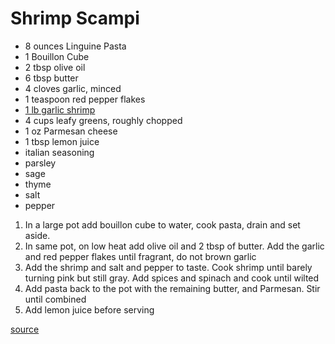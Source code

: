 # Shrimp Scampi

* 8 ounces Linguine Pasta
* 1 Bouillon Cube
* 2 tbsp olive oil
* 6 tbsp butter
* 4 cloves garlic, minced
* 1 teaspoon red pepper flakes
* [1 lb garlic shrimp](./garlic-shrimp)
* 4 cups leafy greens, roughly chopped
* 1 oz Parmesan cheese
* 1 tbsp lemon juice
* italian seasoning
* parsley
* sage
* thyme
* salt
* pepper

1. In a large pot add bouillon cube to water, cook pasta, drain and set aside.
1. In same pot, on low heat add olive oil and 2 tbsp of butter. Add the garlic and red pepper flakes until fragrant, do not brown garlic
1. Add the shrimp and salt and pepper to taste. Cook shrimp until barely turning pink but still gray. Add spices and spinach and cook until wilted
1. Add pasta back to the pot with the remaining butter, and Parmesan. Stir until combined
1. Add lemon juice before serving

[source](https://therecipecritic.com/lemon-garlic-parmesan-shrimp-pasta/)
